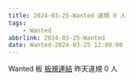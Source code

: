 ```yaml
---
title: 2024-03-25-Wanted 違規 0 人
tags:
    - Wanted
abbrlink: 2024-03-25-Wanted
date: Wanted-2024-03-25 12:00:00
---
```

Wanted 板 [板規連結](https://www.ptt.cc/bbs/Wanted/M.1608829773.A.D3B.html)
昨天違規 0 人
